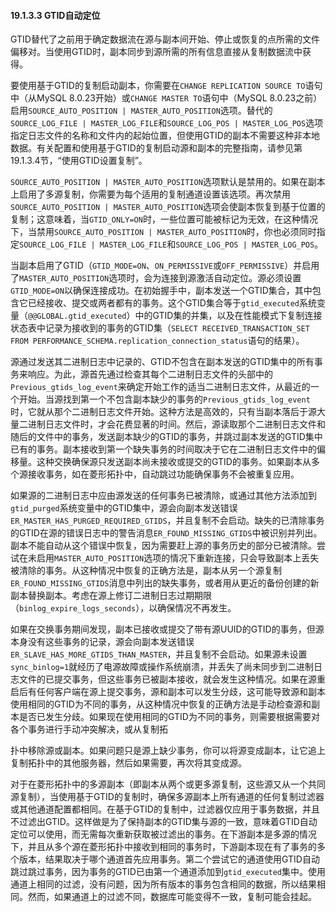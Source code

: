 #### 19.1.3.3 GTID自动定位

GTID替代了之前用于确定数据流在源与副本间开始、停止或恢复的点所需的文件偏移对。当使用GTID时，副本同步到源所需的所有信息直接从复制数据流中获得。

要使用基于GTID的复制启动副本，你需要在`CHANGE REPLICATION SOURCE TO`语句中（从MySQL 8.0.23开始）或`CHANGE MASTER TO`语句中（MySQL 8.0.23之前）启用`SOURCE_AUTO_POSITION | MASTER_AUTO_POSITION`选项。替代的`SOURCE_LOG_FILE | MASTER_LOG_FILE`和`SOURCE_LOG_POS | MASTER_LOG_POS`选项指定日志文件的名称和文件内的起始位置，但使用GTID的副本不需要这种非本地数据。有关配置和使用基于GTID的复制启动源和副本的完整指南，请参见第19.1.3.4节，“使用GTID设置复制”。

`SOURCE_AUTO_POSITION | MASTER_AUTO_POSITION`选项默认是禁用的。如果在副本上启用了多源复制，你需要为每个适用的复制通道设置该选项。再次禁用`SOURCE_AUTO_POSITION | MASTER_AUTO_POSITION`选项会使副本恢复到基于位置的复制；这意味着，当`GTID_ONLY=ON`时，一些位置可能被标记为无效，在这种情况下，当禁用`SOURCE_AUTO_POSITION | MASTER_AUTO_POSITION`时，你也必须同时指定`SOURCE_LOG_FILE | MASTER_LOG_FILE`和`SOURCE_LOG_POS | MASTER_LOG_POS`。

当副本启用了GTID（`GTID_MODE=ON`、`ON_PERMISSIVE`或`OFF_PERMISSIVE`）并启用了`MASTER_AUTO_POSITION`选项时，会为连接到源激活自动定位。源必须设置`GTID_MODE=ON`以确保连接成功。在初始握手中，副本发送一个GTID集合，其中包含它已经接收、提交或两者都有的事务。这个GTID集合等于`gtid_executed`系统变量（`@@GLOBAL.gtid_executed`）中的GTID集的并集，以及在性能模式下复制连接状态表中记录为接收到的事务的GTID集（`SELECT RECEIVED_TRANSACTION_SET FROM PERFORMANCE_SCHEMA.replication_connection_status`语句的结果）。

源通过发送其二进制日志中记录的、GTID不包含在副本发送的GTID集中的所有事务来响应。为此，源首先通过检查其每个二进制日志文件的头部中的`Previous_gtids_log_event`来确定开始工作的适当二进制日志文件，从最近的一个开始。当源找到第一个不包含副本缺少的事务的`Previous_gtids_log_event`时，它就从那个二进制日志文件开始。这种方法是高效的，只有当副本落后于源大量二进制日志文件时，才会花费显著的时间。然后，源读取那个二进制日志文件和随后的文件中的事务，发送副本缺少的GTID的事务，并跳过副本发送的GTID集中已有的事务。副本接收到第一个缺失事务的时间取决于它在二进制日志文件中的偏移量。这种交换确保源只发送副本尚未接收或提交的GTID的事务。如果副本从多个源接收事务，如在菱形拓扑中，自动跳过功能确保事务不会被重复应用。

如果源的二进制日志中应由源发送的任何事务已被清除，或通过其他方法添加到`gtid_purged`系统变量中的GTID集中，源会向副本发送错误`ER_MASTER_HAS_PURGED_REQUIRED_GTIDS`，并且复制不会启动。缺失的已清除事务的GTID在源的错误日志中的警告消息`ER_FOUND_MISSING_GTIDS`中被识别并列出。副本不能自动从这个错误中恢复，因为需要赶上源的事务历史的部分已被清除。尝试在未启用`MASTER_AUTO_POSITION`选项的情况下重新连接，只会导致副本上丢失被清除的事务。从这种情况中恢复的正确方法是，副本从另一个源复制`ER_FOUND_MISSING_GTIDS`消息中列出的缺失事务，或者用从更近的备份创建的新副本替换副本。考虑在源上修订二进制日志过期期限（`binlog_expire_logs_seconds`），以确保情况不再发生。

如果在交换事务期间发现，副本已接收或提交了带有源UUID的GTID的事务，但源本身没有这些事务的记录，源会向副本发送错误`ER_SLAVE_HAS_MORE_GTIDS_THAN_MASTER`，并且复制不会启动。如果源未设置`sync_binlog=1`就经历了电源故障或操作系统崩溃，并丢失了尚未同步到二进制日志文件的已提交事务，但这些事务已被副本接收，就会发生这种情况。如果在源重启后有任何客户端在源上提交事务，源和副本可以发生分歧，这可能导致源和副本使用相同的GTID为不同的事务，从这种情况中恢复的正确方法是手动检查源和副本是否已发生分歧。如果现在使用相同的GTID为不同的事务，则需要根据需要对各个事务进行手动冲突解决，或从复制拓

扑中移除源或副本。如果问题只是源上缺少事务，你可以将源变成副本，让它追上复制拓扑中的其他服务器，然后如果需要，再次将其变成源。

对于在菱形拓扑中的多源副本（即副本从两个或更多源复制，这些源又从一个共同源复制），当使用基于GTID的复制时，确保多源副本上所有通道的任何复制过滤器或其他通道配置都相同。在基于GTID的复制中，过滤器仅应用于事务数据，并且不过滤出GTID。这样做是为了保持副本的GTID集与源的一致，意味着GTID自动定位可以使用，而无需每次重新获取被过滤出的事务。在下游副本是多源的情况下，并且从多个源在菱形拓扑中接收到相同的事务时，下游副本现在有了事务的多个版本，结果取决于哪个通道首先应用事务。第二个尝试它的通道使用GTID自动跳过跳过事务，因为事务的GTID已由第一个通道添加到`gtid_executed`集中。使用通道上相同的过滤，没有问题，因为所有版本的事务包含相同的数据，所以结果相同。然而，如果通道上的过滤不同，数据库可能变得不一致，复制可能会挂起。